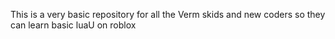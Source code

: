 This is a very basic repository for all the Verm skids and new coders so they can learn basic luaU on roblox
